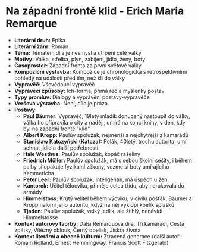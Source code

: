 # Na západní frontě klid - Erich Maria Remarque
- **Literární druh:** Epika
- **Literární žánr:** Román
- **Téma:** Tématem díla je nesmysl a utrpení celé války
- **Motivy:** Válka, střelba, plyn, zabíjení, jídlo, ženy, boty
- **Časoprostor:** Západní fronta za první světové války
- **Kompoziční výstavba:** Kompozice je chronologická s retrospektivními pohledy na události před tím, než šli do války
- **Vypravěč:** Vševědoucí vypravěč
- **Vyprávěcí způsoby:** Ich-forma, přímá řeč a myšlenky postav
- **Typy promluv:** Dialogy a vyprávění postavy-vypravěče
- **Veršová výstavba:** Není, dílo je próza
- **Postavy:**
  - **Paul Bäumer:** Vypravěč, 19letý mladík donucený nastoupit do války, válka ho připravila o city a naději, umírá na konci knihy, v den, kdy byl na západní frontě "klid"
  - **Albert Kropp:** Paulův spolužák, nejmenší a nejchytřejší z kamarádů
  - **Stanisław Katczyński (Katcza):** Polák, 40letý, trochu autorita, umí sehnat jídlo a další potřebnosti
  - **Haie Westhus:** Paulův spolužák, kopáč rašeliny
  - **Friedrich Müller:** Paulův spolužák, má s sebou školní sešity, i během palby si opakuje fyzikální zákony, vezme si boty umírajícího Kemmericha
  - **Peter Leer:** Paulův spolužák, inteligentní, má úspěch u žen
  - **Kantorek:** Učitel tělocviku, přiměje celou třídu, aby narukovala do armády
  - **Himmelstoss:** Krutý velitel během výcviku, v civilu pošťák, Bäumer a Kropp nalomí jeho autoritu, když na něj vyklopí kbelík splašků
  - **Tjaden:** Paulův spolužák, velký jedlík, ale štíhlý, nenávidí Himmelstosse
- **Kontext autorovy tvorby:** Další Remarquova díla: Tři kamarádi, Cesta zpátky, Vítězný oblouk, Černý obelisk, Jiskra života
- **Kontext literární a obecně kulturní:** Ztracená generace (další autoři: Romain Rolland, Ernest Hemmingway, Francis Scott Fitzgerald)

